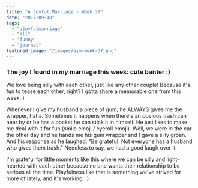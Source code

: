 ```yaml
---
title: "A Joyful Marriage - Week 37"
date: "2017-09-18"
tags:
  - "ajoyfulmarriage"
  - "all"
  - "funny"
  - "journal"
featured_image: "/images/ajm-week-37.png"
---
```


### The joy I found in my marriage this week: cute banter :)

We love being silly with each other, just like any other couple! Because it's fun to tease each other, right? I gotta share a memorable one from this week :)

Whenever I give my husband a piece of gum, he ALWAYS gives me the wrapper, haha. Sometimes it happens when there's an obvious trash can near by or he has a pocket he can stick it in himself. He just likes to make me deal with it for fun (smile emoji / eyeroll emoji). Well, we were in the car the other day and he hands me his gum wrapper and I gave a silly groan. And his response as he laughed: "Be grateful. Not everyone has a husband who gives them trash." Needless to say, we had a good laugh over it.

I'm grateful for little moments like this where we can be silly and light-hearted with each other because no one wants their relationship to be serious all the time. Playfulness like that is something we've strived for more of lately, and it's working. :)
